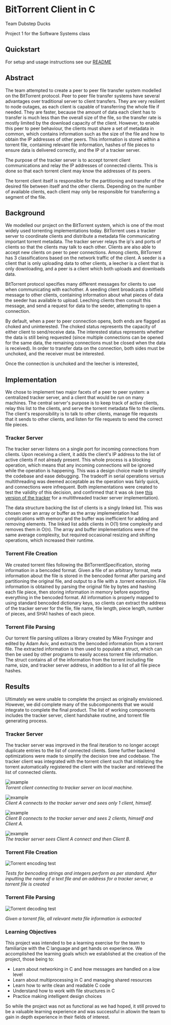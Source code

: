 # BitTorrent Client in C
Team Dubstep Ducks

Project 1 for the Software Systems class

## Quickstart
For setup and usage instructions see our [README](./README.md)

## Abstract
The team attempted to create a peer to peer file transfer system modelled on the BitTorrent protocol. Peer to peer file transfer systems have several advantages over traditional server to client transfers. They are very resilient to node outages, as each client is capable of transferring the whole file if needed. They are faster, because the amount of data each client has to transfer is much less than the overall size of the file, so the transfer rate is mostly limited by the download capacity of the client. However, to enable this peer to peer behaviour, the clients must share a set of metadata in common, which contains information such as the size of the file and how to obtain the IP addresses of other peers. This information is stored within a torrent file, containing relevant file information, hashes of file pieces to ensure data is delivered correctly, and the IP of a tracker server.

The purpose of the tracker server is to accept torrent client communications and relay the IP addresses of connected clients. This is done so that each torrent client may know the addresses of its peers.

The torrent client itself is responsible for the partitioning and transfer of the desired file between itself and the other clients. Depending on the number of available clients, each client may only be responsible for transferring a segment of the file.

## Background
We modelled our project on the BitTorrent system, which is one of the most widely used torrenting implementations today. BitTorrent uses a tracker server to coordinate clients and distribute a metadata file communicating important torrent metadata. The tracker server relays the ip's and ports of clients so that the clients may talk to each other. Clients are also able to accept new clients on peer to peer connections. Among clients, BitTorrent has 3 classifications based on the network traffic of the client. A seeder is a client that is only uploading data to other clients, a leecher is a client that is only downloading, and a peer is a client which both uploads and downloads data.

BitTorrent protocol specifies many different messages for clients to use when communicating with eachother. A seeding client broadcasts a bitfield message to other clients, containing information about what pieces of data the seeder has available to upload. Leeching clients then consult this message, and send a request for data to the seeder, attempting to open a connection.

By default, when a peer to peer connection opens, both ends are flagged as choked and uninterested. The choked status represents the capacity of either client to send/receive data. The interested status represents whether the data is still being requested (since multiple connections can be opened for the same data, the remaining connections must be closed when the data is received). In order to transfer data on the connection, both sides must be unchoked, and the receiver must be interested.

Once the connection is unchoked and the leecher is interested, 

## Implementation
We chose to implement two major facets of a peer to peer system: a centralized tracker server, and a client that would be run on many machines. The central server's purpose is to keep track of active clients, relay this list to the clients, and serve the torrent metadata file to the clients. The client's responsibility is to talk to other clients, manage file requests that it sends to other clients, and listen for file requests to send the correct file pieces.

### Tracker Server
The tracker server listens on a single port for incoming connections from clients. Upon receiving a client, it adds the client's IP address to the list of active clients if not already present. This whole process is a blocking operation, which means that any incoming connections will be ignored while the operation is happening. This was a design choice made to simplify the codebase and ease debugging. The tradeoff in serial operations versus multithreading was deemed acceptable as the operation was fairly quick, and connections were infrequent. Both implementations were created to test the validity of this decision, and confirmed that it was ok (see [this version of the tracker](https://github.com/Daniel6/SoftSysDubstepDucks/blob/0260d2760e1e45d7fd8c5add2216bc9ab78462fc/examples/tracker/tracker2.c) for a multithreaded tracker server implementation). 

The data structure backing the list of clients is a singly linked list. This was chosen over an array or buffer as the array implementation had complications with memory and the buffer was inefficient for adding and removing elements. The linked list adds clients in O(1) time complexity and removes them in O(n). The array and buffer implementations were of the same average complexity, but required occasional resizing and shifting operations, which increased their runtime.

### Torrent File Creation

We created torrent files following the BitTorrentSpecification, storing information in a bencoded format.  Given a file of an arbitrary format, meta information about the file is stored in the bencoded format after parsing and partitioning the original file, and output to a file with a .torrent extension.  File information is obtained by parsing the original file by bytes and hashing each file piece, then storing information in memory before exporting everything in the bencoded format.  All information is properly mapped to using standard bencoded dictionary keys, so clients can extract the address of the tracker server for the file, file name, file length, piece length, number of pieces, and SHA1 hashes of each piece.

### Torrent File Parsing

Our torrent file parsing utilizes a library created by Mike Frysinger and edited by Adam Aviv, and extracts the bencoded information from a torrent file.  The extracted information is then used to populate a struct, which can then be used by other programs to easily access torrent file information.  The struct contains all of the information from the torrent including file name, size, and tracker server address, in addition to a list of all file piece hashes.

## Results
Ultimately we were unable to complete the project as originally envisioned. However, we did complete many of the subcomponents that we would integrate to complete the final product. The list of working components includes the tracker server, client handshake routine, and torrent file generating process.

### Tracker Server
The tracker server was improved in the final iteration to no longer accept duplicate entries to the list of connected clients. Some further backend optimizations were made to simplify the decision tree and codebase. The tracker client was integrated with the torrent client such that initializing the torrent automatically registered the client with the tracker and retrieved the list of connected clients.

![example](./images/tracker_comms.png)  
*Torrent client connecting to tracker server on local machine.*

![example](./images/tracker_testing_1.png)  
*Client A connects to the tracker server and sees only 1 client, himself.*

![example](./images/tracker_test.png)  
*Client B connects to the tracker server and sees 2 clients, himself and Client A.*

![example](./images/tracker_testing_2.png)  
*The tracker server sees Client A connect and then Client B.*

### Torrent File Creation
![Torrent encoding test](./images/softsys_torrent.png)

*Tests for bencoding strings and integers perform as per standard.  After inputting the name of a text file and an address for a tracker server, a torrent file is created*

### Torrent File Parsing
![Torrent decoding test](./images/deocde_test.png)

*Given a torrent file, all relevant meta file information is extracted*

### Learning Objectives
This project was intended to be a learning exercise for the team to familiarize with the C language and get hands on experience. We accomplished the learning goals which we established at the creation of the project, those being to:

* Learn about networking in C and how messages are handled on a low level
* Learn about multiprocessing in C and managing shared resources
* Learn how to write clean and readable C code
* Understand how to work with file structures in C
* Practice making intelligent design choices

So while the project was not as functional as we had hoped, it still proved to be a valuable learning experience and was successful in allowin the team to gain in depth experience in their fields of interest.
